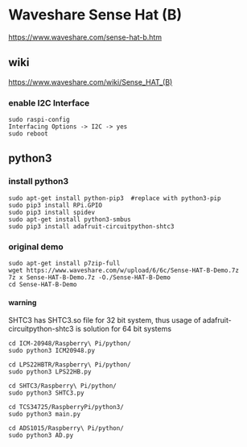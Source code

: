 # Waveshare Sense Hat (B)
https://www.waveshare.com/sense-hat-b.htm

## wiki
https://www.waveshare.com/wiki/Sense_HAT_(B)

### enable I2C Interface
```
sudo raspi-config 
Interfacing Options -> I2C -> yes
sudo reboot
```

## python3
### install python3
```
sudo apt-get install python-pip3  #replace with python3-pip
sudo pip3 install RPi.GPIO
sudo pip3 install spidev
sudo apt-get install python3-smbus
sudo pip3 install adafruit-circuitpython-shtc3
```

### original demo
```
sudo apt-get install p7zip-full
wget https://www.waveshare.com/w/upload/6/6c/Sense-HAT-B-Demo.7z
7z x Sense-HAT-B-Demo.7z -O./Sense-HAT-B-Demo
cd Sense-HAT-B-Demo
```

#### warning
SHTC3 has SHTC3.so file for 32 bit system, thus usage of adafruit-circuitpython-shtc3 is solution for 64 bit systems

```
cd ICM-20948/Raspberry\ Pi/python/
sudo python3 ICM20948.py

cd LPS22HBTR/Raspberry\ Pi/python/
sudo python3 LPS22HB.py

cd SHTC3/Raspberry\ Pi/python/
sudo python3 SHTC3.py

cd TCS34725/RaspberryPi/python3/
sudo python3 main.py

cd ADS1015/Raspberry\ Pi/python/
sudo python3 AD.py
```